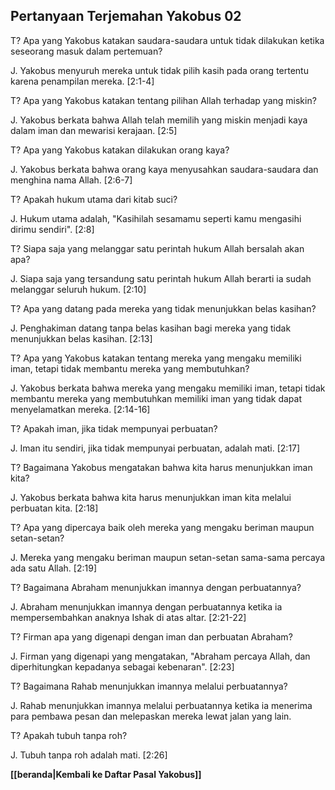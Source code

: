 ## Pertanyaan Terjemahan Yakobus 02 ##

T? Apa yang Yakobus katakan saudara-saudara untuk tidak dilakukan ketika seseorang masuk dalam pertemuan?

J. Yakobus menyuruh mereka untuk tidak pilih kasih pada orang tertentu karena penampilan mereka. [2:1-4]

T? Apa yang Yakobus katakan tentang pilihan Allah terhadap yang miskin?

J. Yakobus berkata bahwa Allah telah memilih yang miskin menjadi kaya dalam iman dan mewarisi kerajaan. [2:5]

T? Apa yang Yakobus katakan dilakukan orang kaya?

J. Yakobus berkata bahwa orang kaya menyusahkan saudara-saudara dan menghina nama Allah. [2:6-7]

T? Apakah hukum utama dari kitab suci?

J. Hukum utama adalah, "Kasihilah sesamamu seperti kamu mengasihi dirimu sendiri". [2:8]

T? Siapa saja yang melanggar satu perintah hukum Allah bersalah akan apa?

J. Siapa saja yang tersandung satu perintah hukum Allah berarti ia sudah melanggar seluruh hukum. [2:10]

T? Apa yang datang pada mereka yang tidak menunjukkan belas kasihan?

J. Penghakiman datang tanpa belas kasihan bagi mereka yang tidak menunjukkan belas kasihan. [2:13]

T? Apa yang Yakobus katakan tentang mereka yang mengaku memiliki iman, tetapi tidak membantu mereka yang membutuhkan?

J. Yakobus berkata bahwa mereka yang mengaku memiliki iman, tetapi tidak membantu mereka yang membutuhkan memiliki iman yang tidak dapat menyelamatkan mereka. [2:14-16]

T? Apakah iman, jika tidak mempunyai perbuatan?

J. Iman itu sendiri, jika tidak mempunyai perbuatan, adalah mati. [2:17]

T? Bagaimana Yakobus mengatakan bahwa kita harus menunjukkan iman kita?

J. Yakobus berkata bahwa kita harus menunjukkan iman kita melalui perbuatan kita. [2:18]

T? Apa yang dipercaya baik oleh mereka yang mengaku beriman maupun setan-setan?

J. Mereka yang mengaku beriman maupun setan-setan sama-sama percaya ada satu Allah. [2:19]

T? Bagaimana Abraham menunjukkan imannya dengan perbuatannya?

J. Abraham menunjukkan imannya dengan perbuatannya ketika ia mempersembahkan anaknya Ishak di atas altar. [2:21-22]

T? Firman apa yang digenapi dengan iman dan perbuatan Abraham?

J. Firman yang digenapi yang mengatakan, "Abraham percaya Allah, dan diperhitungkan kepadanya sebagai kebenaran". [2:23]

T? Bagaimana Rahab menunjukkan imannya melalui perbuatannya?

J. Rahab menunjukkan imannya melalui perbuatannya ketika ia menerima para pembawa pesan dan melepaskan mereka lewat jalan yang lain.

T? Apakah tubuh tanpa roh?

J. Tubuh tanpa roh adalah mati. [2:26]

__[[beranda|Kembali ke Daftar Pasal Yakobus]]__

